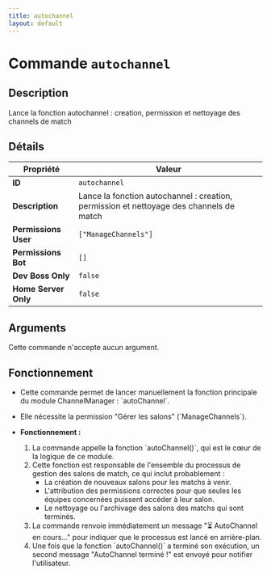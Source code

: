 ```yaml
---
title: autochannel
layout: default
---
```


# Commande `autochannel`

## Description

Lance la fonction autochannel : creation, permission et nettoyage des channels de match

## Détails

| Propriété | Valeur |
| --- | --- |
| **ID** | `autochannel` |
| **Description** | Lance la fonction autochannel : creation, permission et nettoyage des channels de match |
| **Permissions User** | `["ManageChannels"]` |
| **Permissions Bot** | `[]` |
| **Dev Boss Only** | `false` |
| **Home Server Only** | `false` |

## Arguments

Cette commande n'accepte aucun argument.

## Fonctionnement

- Cette commande permet de lancer manuellement la fonction principale du module ChannelManager : \`autoChannel\`.
- Elle nécessite la permission "Gérer les salons" (\`ManageChannels\`).

- **Fonctionnement :**
    1.  La commande appelle la fonction \`autoChannel()\`, qui est le cœur de la logique de ce module.
    2.  Cette fonction est responsable de l'ensemble du processus de gestion des salons de match, ce qui inclut probablement :
        - La création de nouveaux salons pour les matchs à venir.
        - L'attribution des permissions correctes pour que seules les équipes concernées puissent accéder à leur salon.
        - Le nettoyage ou l'archivage des salons des matchs qui sont terminés.
    3.  La commande renvoie immédiatement un message "⏳ AutoChannel en cours..." pour indiquer que le processus est lancé en arrière-plan.
    4.  Une fois que la fonction \`autoChannel()\` a terminé son exécution, un second message "AutoChannel terminé !" est envoyé pour notifier l'utilisateur.
